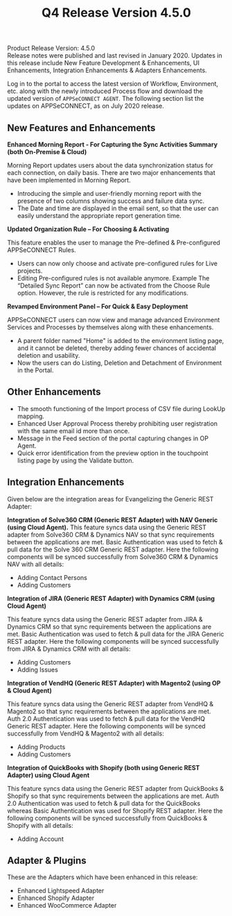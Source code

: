 ﻿---
title: "Q4 Release Version 4.5.0"
toc: true
tag: developers
category: "release-notes"
menus: 
    2019Release:
        title: "Q4 V 4.5.0"
        weight: 1
        icon: fa fa-wpexplorer
        identifier: 2019Q4Release
---
Product Release Version: 4.5.0   
Release notes were published and last revised in January 2020. 
Updates in this release include New Feature Development & Enhancements, UI Enhancements, 
Integration Enhancements & Adapters Enhancements.
     
Log in to the portal to access the latest version of Workflow, Environment, etc. 
along with the newly introduced Process flow and download the updated version of 
`APPSeCONNECT AGENT`. The following section list the updates on APPSeCONNECT, as on July 2020 release.  

## New Features and Enhancements

**Enhanced Morning Report - For Capturing the Sync Activities Summary (both On-Premise & Cloud)**

Morning Report updates users about the data synchronization status for each connection, on daily basis. There are two major enhancements that have been implemented in Morning Report.

* Introducing the simple and user-friendly morning report with the presence of two columns showing success and failure data sync.
* The Date and time are displayed in the email sent, so that the user can easily understand the appropriate report generation time.

**Updated Organization Rule – For Choosing & Activating**

This feature enables the user to manage the Pre-defined & Pre-configured APPSeCONNECT Rules.

* Users can now only choose and activate pre-configured rules for Live projects.
* Editing Pre-configured rules is not available anymore. Example The “Detailed Sync Report” can now be activated from the Choose Rule option. However, the rule is restricted for any modifications.

**Revamped Environment Panel – For Quick & Easy Deployment**

APPSeCONNECT users can now view and manage advanced Environment Services and Processes by themselves along with these enhancements.

* A parent folder named "Home" is added to the environment listing page, and it cannot be deleted, thereby adding fewer chances of accidental deletion and usability.
* Now the users can do Listing, Deletion and Detachment of Environment in the Portal.

## Other Enhancements

* The smooth functioning of the Import process of CSV file during LookUp mapping.
* Enhanced User Approval Process thereby prohibiting user registration with the same email id more than once.
* Message in the Feed section of the portal capturing changes in OP Agent.
*  Quick error identification from the preview option in the touchpoint listing page by using the Validate button.

## Integration Enhancements

Given below are the integration areas for Evangelizing the Generic REST Adapter:

**Integration of Solve360 CRM (Generic REST Adapter) with NAV Generic (using Cloud Agent).**
This feature syncs data using the Generic REST adapter from Solve360 CRM & Dynamics NAV so that sync requirements between the applications are met. Basic Authentication was used to fetch & pull data for the Solve 360 CRM Generic REST adapter.
Here the following components will be synced successfully from Solve360 CRM & Dynamics NAV with all details:

* Adding Contact Persons 
* Adding Customers 

**Integration of JIRA (Generic REST Adapter) with Dynamics CRM (using Cloud Agent)**

This feature syncs data using the Generic REST adapter from JIRA & Dynamics CRM so that sync requirements between the applications are met. Basic Authentication was used to fetch & pull data for the JIRA Generic REST adapter.
Here the following components will be synced successfully from JIRA & Dynamics CRM with all details:

* Adding Customers
* Adding Issues

**Integration of VendHQ (Generic REST Adapter) with Magento2 (using OP & Cloud Agent)**

This feature syncs data using the Generic REST adapter from VendHQ & Magento2 so that sync requirements between the applications are met. Auth 2.0 Authentication was used to fetch & pull data for the VendHQ Generic REST adapter.
Here the following components will be synced successfully from VendHQ & Magento2 with all details:

* Adding Products
* Adding Customers

**Integration of QuickBooks with Shopify (both using Generic REST Adapter) using Cloud Agent**

This feature syncs data using the Generic REST adapter from QuickBooks & Shopify so that sync requirements between the applications are met. Auth 2.0 Authentication was used to fetch & pull data for the QuickBooks whereas Basic Authentication was used for Shopify REST adapter.
Here the following components will be synced successfully from QuickBooks & Shopify with all details:

* Adding Account

## Adapter & Plugins 

These are the Adapters which have been enhanced in this release:

* Enhanced Lightspeed Adapter
* Enhanced ​Shopify Adapter
* Enhanced WooCommerce Adapter



